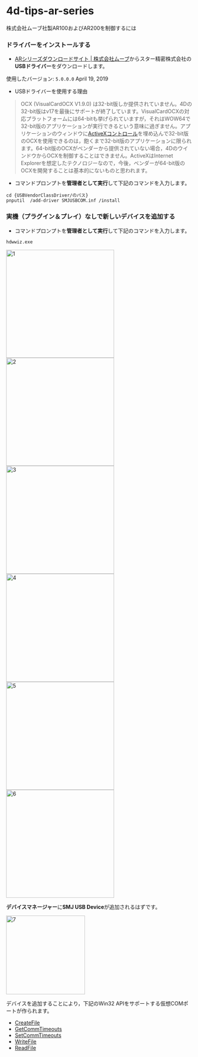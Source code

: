 # 4d-tips-ar-series
株式会社ムーブ社製AR100およびAR200を制御するには

### ドライバーをインストールする

* [ARシリーズダウンロードサイト | 株式会社ムーブ](https://www.move-p.jp/support/ardl.html)からスター精密株式会社の**USBドライバー**をダウンロードします。

使用したバージョン: `5.0.0.0` April 19, 2019

* USBドライバーを使用する理由

> OCX (VisualCardOCX V1.9.0) は32-bit版しか提供されていません。4Dの32-bit版はv17を最後にサポートが終了しています。VisualCardOCXの対応プラットフォームには64-bitも挙げられていますが，それはWOW64で32-bit版のアプリケーションが実行できるという意味に過ぎません。アプリケーションのウィンドウに[ActiveXコントロール](https://ja.wikipedia.org/wiki/ActiveX)を埋め込んで32-bit版のOCXを使用できるのは，飽くまで32-bit版のアプリケーションに限られます。64-bit版のOCXがベンダーから提供されていない場合，4DのウインドウからOCXを制御することはできません。ActiveXはInternet Explorerを想定したテクノロジーなので，今後，ベンダーが64-bit版のOCXを開発することは基本的にないものと思われます。

* コマンドプロンプトを**管理者として実行**して下記のコマンドを入力します。

```
cd {USBVendorClassDriver/のパス}
pnputil  /add-driver SMJUSBCOM.inf /install
````

### 実機（プラグイン＆プレイ）なしで新しいデバイスを追加する

* コマンドプロンプトを**管理者として実行**して下記のコマンドを入力します。

```
hdwwiz.exe
````

<img width="292" alt="1" src="https://user-images.githubusercontent.com/1725068/127724920-db81af2b-185a-4e4c-9388-3c6a32f7455e.png">
<img width="292" alt="2" src="https://user-images.githubusercontent.com/1725068/127724921-f51ddd3c-4a9c-4e54-bf67-5e127566d7e2.png">
<img width="292" alt="3" src="https://user-images.githubusercontent.com/1725068/127724931-1f80df6a-40a9-4116-b9bf-6f2baa3af675.png">
<img width="292" alt="4" src="https://user-images.githubusercontent.com/1725068/127724933-4482f885-925d-4da8-b30b-4b08cc94359c.png">
<img width="292" alt="5" src="https://user-images.githubusercontent.com/1725068/127724941-02d319cf-bd92-4e9e-9159-edf597e81388.png">
<img width="292" alt="6" src="https://user-images.githubusercontent.com/1725068/127724944-d400301c-00e6-4895-8ba5-7c811a365a73.png">

**デバイスマネージャー**に**SMJ USB Device**が追加されるはずです。

<img width="213" alt="7" src="https://user-images.githubusercontent.com/1725068/127725954-f722a44b-4e78-46a5-9b49-49f854df5dae.png">

デバイスを追加することにより，下記のWin32 APIをサポートする仮想COMポートが作られます。

* [CreateFile](https://docs.microsoft.com/en-us/windows/win32/api/fileapi/nf-fileapi-createfilew)  
* [GetCommTimeouts](https://docs.microsoft.com/en-us/windows/win32/api/winbase/nf-winbase-getcommtimeouts)  
* [SetCommTimeouts](https://docs.microsoft.com/en-us/windows/win32/api/winbase/nf-winbase-setcommtimeouts)  
* [WriteFile](https://docs.microsoft.com/en-us/windows/win32/api/fileapi/nf-fileapi-writefile)  
* [ReadFile](https://docs.microsoft.com/en-us/windows/win32/api/fileapi/nf-fileapi-readfile)  
